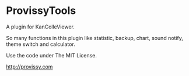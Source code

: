 ProvissyTools
=============

A plugin for KanColleViewer.

So many functions in this plugin like statistic, backup, chart, sound notify, theme switch and calculator.

Use the code under The MIT License.

http://provissy.com
